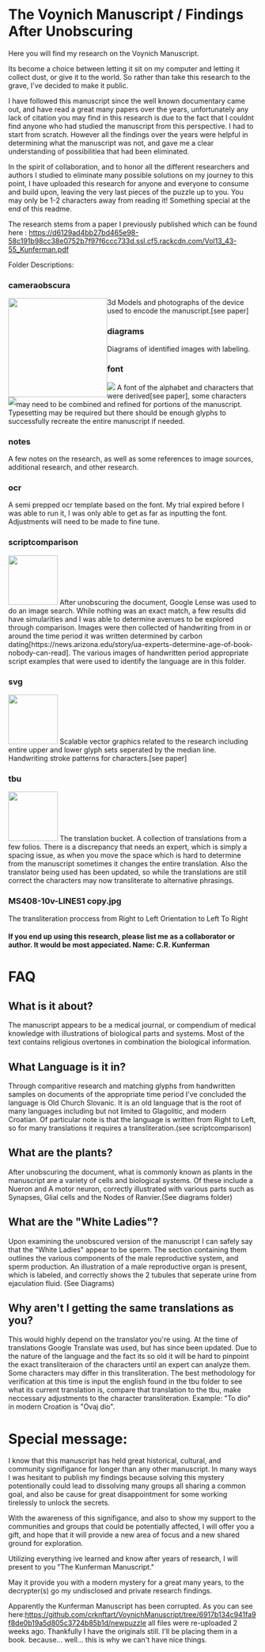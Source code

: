# The Voynich Manuscript / Findings After Unobscuring

Here you will find my research on the Voynich Manuscript.

Its become a choice between letting it sit on my computer and letting it collect dust, or give it to the world. So rather than take this research to the grave, I've decided to make it public. 

I have followed this manuscript since the well known documentary came out, and have read a great many papers over the years, unfortunately any lack of citation you may find in this research is due to the fact that I couldnt find anyone who had studied the manuscript from this perspective. I had to start from scratch. However all the findings over the years were helpful in determining what the manuscript was not, and gave me a clear understanding of possibilitiea that had been eliminated.

In the spirit of collaboration, and to honor all the different researchers and authors I studied to eliminate many possible solutions on my journey to this point, I have uploaded this research for anyone and everyone to consume and build upon, leaving the very last pieces of the puzzle up to you. You may only be 1-2 characters away from reading it! Something special at the end of this readme.

The research stems from a paper I previously published which can be found here : https://d6129ad4bb27bd465e98-58c191b98cc38e0752b7f97f6ccc733d.ssl.cf5.rackcdn.com/Vol13_43-55_Kunferman.pdf 

Folder Descriptions:

### cameraobscura
<img src="https://github.com/crknftart/VoynichManuscript/assets/134263232/3090ef1d-c821-4588-b577-5a7633fb864b" width="200" style="float:left;clear both;">
3d Models and photographs of the device used to encode the manuscript.[see paper]

### diagrams
<img src="https://github.com/crknftart/VoynichManuscript/assets/134263232/5edd53f5-0c4f-4121-8a3d-df7976179a06" style="float:left;clear:both;">
Diagrams of identified images with labeling. 

### font
<img src="https://github.com/crknftart/VoynichManuscript/assets/134263232/9916f8f7-f2c1-480c-a62e-fd3006adb7d3">
A font of the alphabet and characters that were derived[see paper], some characters may need to be combined and refined for portions of the manuscript. Typesetting may be required but there should be enough glyphs to successfully recreate the entire manuscript if needed.

### notes
A few notes on the research, as well as some references to image sources, additional research, and other research.

### ocr
A semi prepped ocr template based on the font. My trial expired before I was able to run it, I was only able to get as far as inputting the font. Adjustments will need to be made to fine tune.

### scriptcomparison
<img src="https://github.com/crknftart/VoynichManuscript/assets/134263232/c742cb90-4b5f-49d2-9bf9-8325718b367b" width=100>
After unobscuring the document, Google Lense was used to do an image search. While nothing was an exact match, a few results did have simularities and I was able to determine avenues to be explored through comparison. Images were then collected of handwriting from in or around the time period it was written determined by carbon dating[https://news.arizona.edu/story/ua-experts-determine-age-of-book-nobody-can-read]. The various images of handwritten period appropriate script examples that were used to identify the language are in this folder.

### svg
<img src="https://github.com/crknftart/VoynichManuscript/assets/134263232/d132322d-2fd9-43fc-b62c-401931053cb5" width="100">
Scalable vector graphics related to the research including entire upper and lower glyph sets seperated by the median line. Handwriting stroke patterns for characters.[see paper]


### tbu
<img src="https://github.com/crknftart/VoynichManuscript/assets/134263232/dd31f581-1898-4e30-b341-0a7d3e0d15e6" width="100">
The translation bucket. A collection of translations from a few folios. There is a discrepancy that needs an expert, which is simply a spacing issue, as when you move the space which is hard to determine from the manuscript sometimes it changes the entire translation. Also the translator being used has been updated, so while the translations are still correct the characters may now transliterate to alternative phrasings.

### MS408-10v-LINES1 copy.jpg
The transliteration proccess from Right to Left Orientation to Left To Right


#### If you end up using this research, please list me as a collaborator or author. It would be most appeciated. Name: C.R. Kunferman


# FAQ
## What is it about?
The manuscript appears to be a medical journal, or compendium of medical knowledge with illustrations of biological parts and systems. Most of the text contains religious overtones in combination the biological information.

## What Language is it in?
Through comparitive research and matching glyphs from handwritten samples on documents of the appropriate time period I've concluded the language is Old Church Slovanic. It is an old language that is the root of many languages including but not limited to Glagolitic, and modern Croatian. Of particular note is that the language is written from Right to Left, so for many translations it requires a transliteration.(see scriptcomparison)

## What are the plants?
After unobscuring the document, what is commonly known as plants in the manuscript are a variety of cells and biological systems. Of these include a Nueron and A motor neuron, correctly illustrated with various parts such as Synapses, Glial cells and the Nodes of Ranvier.(See diagrams folder)

## What are the "White Ladies"?
Upon examining the unobscured version of the manuscript I can safely say that the "White Ladies" appear to be sperm. The section containing them outlines the various components of the male reproductive system, and sperm production. An illustration of a male reproductive organ is present, which is labeled, and correctly shows the 2 tubules that seperate urine from ejaculation fluid. (See Diagrams)

## Why aren't I getting the same translations as you?
This would highly depend on the translator you're using. At the time of translations Google Translate was used, but has since been updated. Due to the nature of the language and the fact its so old it will be hard to pinpoint the exact transliteraion of the characters until an expert can analyze them. Some characters may differ in this transliteration. The best methodology for verification at this time is input the english found in the tbu folder to see what its current translation is, compare that translation to the tbu, make neccessary adjustments to the character transliteration. Example: "To dio" in modern Croation is "Ovaj dio".


# Special message: 
I know that this manuscript has held great historical, cultural, and community signifigance for longer than any other manuscript. In many ways I was hesitant to publish my findings because solving this mystery potentionally could lead to dissolving many groups all sharing a common goal, and also be cause for great disappointment for some working tirelessly to unlock the secrets.

With the awareness of this signifigance, and also to show my support to the communities and groups that could be potentially affected, I will offer you a gift, and hope that it will provide a new area of focus and a new shared ground for exploration.

Utilizing everything ive learned and know after years of research, I will present to you "The Kunferman Manuscript."

May it provide you with a modern mystery for a great many years, to the decrypter(s) go my undisclosed and private research findings.

Apparently the Kunferman Manuscript has been corrupted. As you can see here:https://github.com/crknftart/VoynichManuscript/tree/6917b134c941fa9f8de0b19a5d805c3724b85b1d/newpuzzle all files were re-uploaded 2 weeks ago. Thankfully I have the originals still. I'll be placing them in a book. because... well... this is why we can't have nice things.


